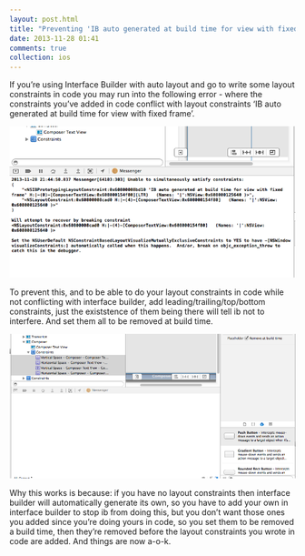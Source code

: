```yaml
---
layout: post.html
title: "Preventing 'IB auto generated at build time for view with fixed frame' when using Auto Layout"
date: 2013-11-28 01:41
comments: true
collection: ios
---
```


If you’re using Interface Builder with auto layout and go to write some layout constraints in code you may run into the following error - where the constraints you’ve added in code conflict with layout constraints ‘IB auto generated at build time for view with fixed frame’.

![without constraints](images/without-constraints.png)

To prevent this, and to be able to do your layout constraints in code while not conflicting with interface builder, add leading/trailing/top/bottom constraints, just the existstence of them being there will tell ib not to interfere. And set them all to be removed at build time.

![with constraints](images/with-constraints.png)

Why this works is because: if you have no layout constraints then interface builder will automatically generate its own, so you have to add your own in interface builder to stop ib from doing this, but you don’t want those ones you added since you’re doing yours in code, so you set them to be removed a build time, then they’re removed before the layout constraints you wrote in code are added. And things are now a-o-k.
